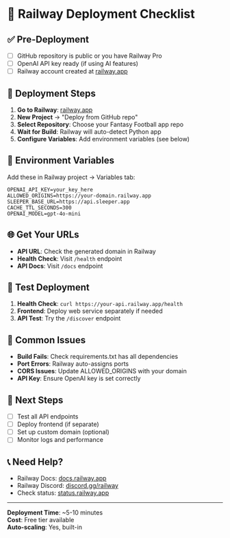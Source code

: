 # 🚂 Railway Deployment Checklist

## ✅ Pre-Deployment
- [ ] GitHub repository is public or you have Railway Pro
- [ ] OpenAI API key ready (if using AI features)
- [ ] Railway account created at [railway.app](https://railway.app)

## 🚀 Deployment Steps
1. **Go to Railway**: [railway.app](https://railway.app)
2. **New Project** → "Deploy from GitHub repo"
3. **Select Repository**: Choose your Fantasy Football app repo
4. **Wait for Build**: Railway will auto-detect Python app
5. **Configure Variables**: Add environment variables (see below)

## 🔧 Environment Variables
Add these in Railway project → Variables tab:

```
OPENAI_API_KEY=your_key_here
ALLOWED_ORIGINS=https://your-domain.railway.app
SLEEPER_BASE_URL=https://api.sleeper.app
CACHE_TTL_SECONDS=300
OPENAI_MODEL=gpt-4o-mini
```

## 🌐 Get Your URLs
- **API URL**: Check the generated domain in Railway
- **Health Check**: Visit `/health` endpoint
- **API Docs**: Visit `/docs` endpoint

## 🧪 Test Deployment
1. **Health Check**: `curl https://your-api.railway.app/health`
2. **Frontend**: Deploy web service separately if needed
3. **API Test**: Try the `/discover` endpoint

## 📝 Common Issues
- **Build Fails**: Check requirements.txt has all dependencies
- **Port Errors**: Railway auto-assigns ports
- **CORS Issues**: Update ALLOWED_ORIGINS with your domain
- **API Key**: Ensure OpenAI key is set correctly

## 🎯 Next Steps
- [ ] Test all API endpoints
- [ ] Deploy frontend (if separate)
- [ ] Set up custom domain (optional)
- [ ] Monitor logs and performance

## 📞 Need Help?
- Railway Docs: [docs.railway.app](https://docs.railway.app)
- Railway Discord: [discord.gg/railway](https://discord.gg/railway)
- Check status: [status.railway.app](https://status.railway.app)

---
**Deployment Time**: ~5-10 minutes  
**Cost**: Free tier available  
**Auto-scaling**: Yes, built-in
